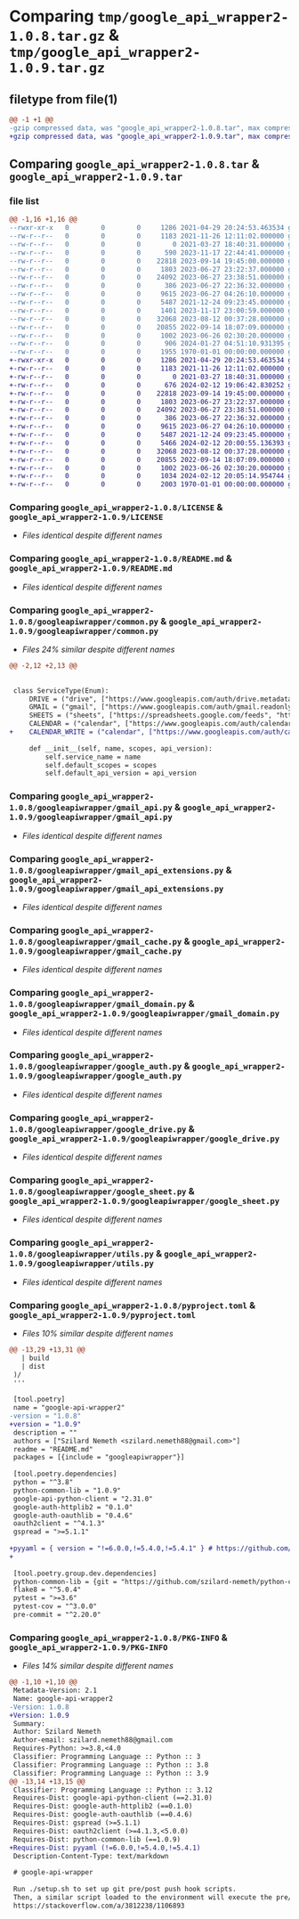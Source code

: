 # Comparing `tmp/google_api_wrapper2-1.0.8.tar.gz` & `tmp/google_api_wrapper2-1.0.9.tar.gz`

## filetype from file(1)

```diff
@@ -1 +1 @@
-gzip compressed data, was "google_api_wrapper2-1.0.8.tar", max compression
+gzip compressed data, was "google_api_wrapper2-1.0.9.tar", max compression
```

## Comparing `google_api_wrapper2-1.0.8.tar` & `google_api_wrapper2-1.0.9.tar`

### file list

```diff
@@ -1,16 +1,16 @@
--rwxr-xr-x   0        0        0     1286 2021-04-29 20:24:53.463534 google_api_wrapper2-1.0.8/LICENSE
--rw-r--r--   0        0        0     1183 2021-11-26 12:11:02.000000 google_api_wrapper2-1.0.8/README.md
--rw-r--r--   0        0        0        0 2021-03-27 18:40:31.000000 google_api_wrapper2-1.0.8/googleapiwrapper/__init__.py
--rw-r--r--   0        0        0      590 2023-11-17 22:44:41.000000 google_api_wrapper2-1.0.8/googleapiwrapper/common.py
--rw-r--r--   0        0        0    22818 2023-09-14 19:45:00.000000 google_api_wrapper2-1.0.8/googleapiwrapper/gmail_api.py
--rw-r--r--   0        0        0     1803 2023-06-27 23:22:37.000000 google_api_wrapper2-1.0.8/googleapiwrapper/gmail_api_extensions.py
--rw-r--r--   0        0        0    24092 2023-06-27 23:38:51.000000 google_api_wrapper2-1.0.8/googleapiwrapper/gmail_cache.py
--rw-r--r--   0        0        0      386 2023-06-27 22:36:32.000000 google_api_wrapper2-1.0.8/googleapiwrapper/gmail_common.py
--rw-r--r--   0        0        0     9615 2023-06-27 04:26:10.000000 google_api_wrapper2-1.0.8/googleapiwrapper/gmail_domain.py
--rw-r--r--   0        0        0     5487 2021-12-24 09:23:45.000000 google_api_wrapper2-1.0.8/googleapiwrapper/google_auth.py
--rw-r--r--   0        0        0     1401 2023-11-17 23:00:59.000000 google_api_wrapper2-1.0.8/googleapiwrapper/google_calendar.py
--rw-r--r--   0        0        0    32068 2023-08-12 00:37:28.000000 google_api_wrapper2-1.0.8/googleapiwrapper/google_drive.py
--rw-r--r--   0        0        0    20855 2022-09-14 18:07:09.000000 google_api_wrapper2-1.0.8/googleapiwrapper/google_sheet.py
--rw-r--r--   0        0        0     1002 2023-06-26 02:30:20.000000 google_api_wrapper2-1.0.8/googleapiwrapper/utils.py
--rw-r--r--   0        0        0      906 2024-01-27 04:51:10.931395 google_api_wrapper2-1.0.8/pyproject.toml
--rw-r--r--   0        0        0     1955 1970-01-01 00:00:00.000000 google_api_wrapper2-1.0.8/PKG-INFO
+-rwxr-xr-x   0        0        0     1286 2021-04-29 20:24:53.463534 google_api_wrapper2-1.0.9/LICENSE
+-rw-r--r--   0        0        0     1183 2021-11-26 12:11:02.000000 google_api_wrapper2-1.0.9/README.md
+-rw-r--r--   0        0        0        0 2021-03-27 18:40:31.000000 google_api_wrapper2-1.0.9/googleapiwrapper/__init__.py
+-rw-r--r--   0        0        0      676 2024-02-12 19:06:42.830252 google_api_wrapper2-1.0.9/googleapiwrapper/common.py
+-rw-r--r--   0        0        0    22818 2023-09-14 19:45:00.000000 google_api_wrapper2-1.0.9/googleapiwrapper/gmail_api.py
+-rw-r--r--   0        0        0     1803 2023-06-27 23:22:37.000000 google_api_wrapper2-1.0.9/googleapiwrapper/gmail_api_extensions.py
+-rw-r--r--   0        0        0    24092 2023-06-27 23:38:51.000000 google_api_wrapper2-1.0.9/googleapiwrapper/gmail_cache.py
+-rw-r--r--   0        0        0      386 2023-06-27 22:36:32.000000 google_api_wrapper2-1.0.9/googleapiwrapper/gmail_common.py
+-rw-r--r--   0        0        0     9615 2023-06-27 04:26:10.000000 google_api_wrapper2-1.0.9/googleapiwrapper/gmail_domain.py
+-rw-r--r--   0        0        0     5487 2021-12-24 09:23:45.000000 google_api_wrapper2-1.0.9/googleapiwrapper/google_auth.py
+-rw-r--r--   0        0        0     5466 2024-02-12 20:00:55.136393 google_api_wrapper2-1.0.9/googleapiwrapper/google_calendar.py
+-rw-r--r--   0        0        0    32068 2023-08-12 00:37:28.000000 google_api_wrapper2-1.0.9/googleapiwrapper/google_drive.py
+-rw-r--r--   0        0        0    20855 2022-09-14 18:07:09.000000 google_api_wrapper2-1.0.9/googleapiwrapper/google_sheet.py
+-rw-r--r--   0        0        0     1002 2023-06-26 02:30:20.000000 google_api_wrapper2-1.0.9/googleapiwrapper/utils.py
+-rw-r--r--   0        0        0     1034 2024-02-12 20:05:14.954744 google_api_wrapper2-1.0.9/pyproject.toml
+-rw-r--r--   0        0        0     2003 1970-01-01 00:00:00.000000 google_api_wrapper2-1.0.9/PKG-INFO
```

### Comparing `google_api_wrapper2-1.0.8/LICENSE` & `google_api_wrapper2-1.0.9/LICENSE`

 * *Files identical despite different names*

### Comparing `google_api_wrapper2-1.0.8/README.md` & `google_api_wrapper2-1.0.9/README.md`

 * *Files identical despite different names*

### Comparing `google_api_wrapper2-1.0.8/googleapiwrapper/common.py` & `google_api_wrapper2-1.0.9/googleapiwrapper/common.py`

 * *Files 24% similar despite different names*

```diff
@@ -2,12 +2,13 @@
 
 
 class ServiceType(Enum):
     DRIVE = ("drive", ["https://www.googleapis.com/auth/drive.metadata.readonly"], "v3")
     GMAIL = ("gmail", ["https://www.googleapis.com/auth/gmail.readonly"], "v1")
     SHEETS = ("sheets", ["https://spreadsheets.google.com/feeds", "https://www.googleapis.com/auth/drive"], "v3")
     CALENDAR = ("calendar", ["https://www.googleapis.com/auth/calendar.readonly"], "v3")
+    CALENDAR_WRITE = ("calendar", ["https://www.googleapis.com/auth/calendar"], "v3")
 
     def __init__(self, name, scopes, api_version):
         self.service_name = name
         self.default_scopes = scopes
         self.default_api_version = api_version
```

### Comparing `google_api_wrapper2-1.0.8/googleapiwrapper/gmail_api.py` & `google_api_wrapper2-1.0.9/googleapiwrapper/gmail_api.py`

 * *Files identical despite different names*

### Comparing `google_api_wrapper2-1.0.8/googleapiwrapper/gmail_api_extensions.py` & `google_api_wrapper2-1.0.9/googleapiwrapper/gmail_api_extensions.py`

 * *Files identical despite different names*

### Comparing `google_api_wrapper2-1.0.8/googleapiwrapper/gmail_cache.py` & `google_api_wrapper2-1.0.9/googleapiwrapper/gmail_cache.py`

 * *Files identical despite different names*

### Comparing `google_api_wrapper2-1.0.8/googleapiwrapper/gmail_domain.py` & `google_api_wrapper2-1.0.9/googleapiwrapper/gmail_domain.py`

 * *Files identical despite different names*

### Comparing `google_api_wrapper2-1.0.8/googleapiwrapper/google_auth.py` & `google_api_wrapper2-1.0.9/googleapiwrapper/google_auth.py`

 * *Files identical despite different names*

### Comparing `google_api_wrapper2-1.0.8/googleapiwrapper/google_drive.py` & `google_api_wrapper2-1.0.9/googleapiwrapper/google_drive.py`

 * *Files identical despite different names*

### Comparing `google_api_wrapper2-1.0.8/googleapiwrapper/google_sheet.py` & `google_api_wrapper2-1.0.9/googleapiwrapper/google_sheet.py`

 * *Files identical despite different names*

### Comparing `google_api_wrapper2-1.0.8/googleapiwrapper/utils.py` & `google_api_wrapper2-1.0.9/googleapiwrapper/utils.py`

 * *Files identical despite different names*

### Comparing `google_api_wrapper2-1.0.8/pyproject.toml` & `google_api_wrapper2-1.0.9/pyproject.toml`

 * *Files 10% similar despite different names*

```diff
@@ -13,29 +13,31 @@
   | build
   | dist
 )/
 '''
 
 [tool.poetry]
 name = "google-api-wrapper2"
-version = "1.0.8"
+version = "1.0.9"
 description = ""
 authors = ["Szilard Nemeth <szilard.nemeth88@gmail.com>"]
 readme = "README.md"
 packages = [{include = "googleapiwrapper"}]
 
 [tool.poetry.dependencies]
 python = "^3.8"
 python-common-lib = "1.0.9"
 google-api-python-client = "2.31.0"
 google-auth-httplib2 = "0.1.0"
 google-auth-oauthlib = "0.4.6"
 oauth2client = "^4.1.3"
 gspread = ">=5.1.1"
 
+pyyaml = { version = "!=6.0.0,!=5.4.0,!=5.4.1" } # https://github.com/python-poetry/poetry/issues/8287#issuecomment-1915289914
+
 
 [tool.poetry.group.dev.dependencies]
 python-common-lib = {git = "https://github.com/szilard-nemeth/python-commons.git"}
 flake8 = "^5.0.4"
 pytest = ">=3.6"
 pytest-cov = "^3.0.0"
 pre-commit = "^2.20.0"
```

### Comparing `google_api_wrapper2-1.0.8/PKG-INFO` & `google_api_wrapper2-1.0.9/PKG-INFO`

 * *Files 14% similar despite different names*

```diff
@@ -1,10 +1,10 @@
 Metadata-Version: 2.1
 Name: google-api-wrapper2
-Version: 1.0.8
+Version: 1.0.9
 Summary: 
 Author: Szilard Nemeth
 Author-email: szilard.nemeth88@gmail.com
 Requires-Python: >=3.8,<4.0
 Classifier: Programming Language :: Python :: 3
 Classifier: Programming Language :: Python :: 3.8
 Classifier: Programming Language :: Python :: 3.9
@@ -13,14 +13,15 @@
 Classifier: Programming Language :: Python :: 3.12
 Requires-Dist: google-api-python-client (==2.31.0)
 Requires-Dist: google-auth-httplib2 (==0.1.0)
 Requires-Dist: google-auth-oauthlib (==0.4.6)
 Requires-Dist: gspread (>=5.1.1)
 Requires-Dist: oauth2client (>=4.1.3,<5.0.0)
 Requires-Dist: python-common-lib (==1.0.9)
+Requires-Dist: pyyaml (!=6.0.0,!=5.4.0,!=5.4.1)
 Description-Content-Type: text/markdown
 
 # google-api-wrapper
 
 Run ./setup.sh to set up git pre/post push hook scripts.
 Then, a similar script loaded to the environment will execute the pre/post push hook scripts: 
 https://stackoverflow.com/a/3812238/1106893
```

